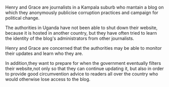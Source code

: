 Henry and Grace are journalists in a Kampala suburb who mantain a blog on which they anonymously publicise corruption practices and campaign for political change. 

The authorities in Uganda have not been able to shut down their website, because it is hosted in another country, but they have often tried to learn the identity of the blog's administrators from other journalists.

Henry and Grace are concerned that the authorities may be able to monitor their updates and learn who they are.

In addition,they want to prepare for when the government eventually filters their website,not only so that they can continue updating it, but also in order to provide good circumvention advice to readers all over the country who would otherwise lose access to the blog.